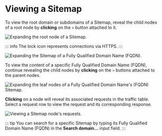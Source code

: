# Viewing a Sitemap

To view the root domain or subdomains of a Sitemap, reveal the child nodes of a root node by **clicking** on the `>` button attached to it.

<img alt="Expanding the root node of a Sitemap." src="/_images/sitemap_root.png" center>

::: info
The lock icon **<Icon icon="fas fa-lock" />**
 represents connections via HTTPS.
:::

<img alt="Expanding the Sitemap of a Fully Qualified Domain Name (FQDN)." src="/_images/sitemap_expand.png" center>

To view the content of a specific Fully Qualified Domain Name (FQDN), continue revealing the child nodes by **clicking** on the `>` buttons attached to the parent nodes.

<img alt="Expanding the leaf nodes of a Fully Qualified Domain Name's (FQDN) Sitemap." src="/_images/sitemap_leaves.png" center>

**Clicking** on a node will reveal its associated requests in the traffic table. Select a request row to view the request and its corresponding response.

<img alt="Viewing a Sitemap node's requests." src="/_images/sitemap_requests.png" center>

::: tip
You can search for a specific Sitemap by typing its Fully Qualified Domain Name (FQDN) in the **<Icon icon="fas fa-magnifying-glass" /> Search domain...** input field.
:::
